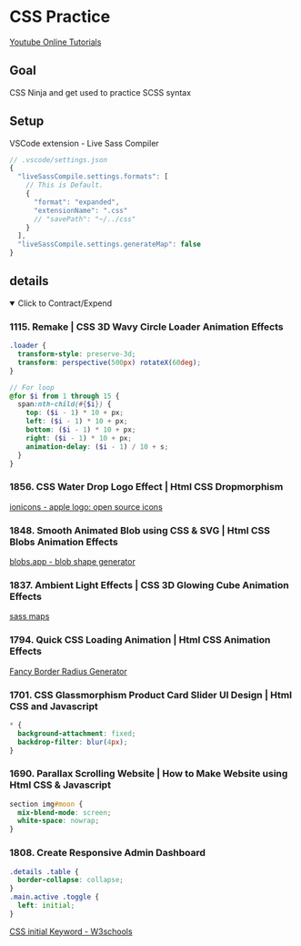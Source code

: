 # CSS Practice

[Youtube Online Tutorials](https://www.youtube.com/channel/UCbwXnUipZsLfUckBPsC7Jog)

## Goal

CSS Ninja and get used to practice SCSS syntax

## Setup

VSCode extension - Live Sass Compiler

```js
// .vscode/settings.json
{
  "liveSassCompile.settings.formats": [
    // This is Default.
    {
      "format": "expanded",
      "extensionName": ".css"
      // "savePath": "~/../css"
    }
  ],
  "liveSassCompile.settings.generateMap": false
}
```

## details

<details open>
  <summary>Click to Contract/Expend</summary>

### 1115. Remake | CSS 3D Wavy Circle Loader Animation Effects

```css
.loader {
  transform-style: preserve-3d;
  transform: perspective(500px) rotateX(60deg);
}
```

```scss
// For loop
@for $i from 1 through 15 {
  span:nth-child(#{$i}) {
    top: ($i - 1) * 10 + px;
    left: ($i - 1) * 10 + px;
    bottom: ($i - 1) * 10 + px;
    right: ($i - 1) * 10 + px;
    animation-delay: ($i - 1) / 10 + s;
  }
}
```

### 1856. CSS Water Drop Logo Effect | Html CSS Dropmorphism

[ionicons - apple logo: open source icons](https://ionic.io/ionicons)

### 1848. Smooth Animated Blob using CSS & SVG | Html CSS Blobs Animation Effects

[blobs.app - blob shape generator](https://blobs.app/?e=6&gw=6&se=122369&c=d1d8e0&o=0)

### 1837. Ambient Light Effects | CSS 3D Glowing Cube Animation Effects

[sass maps](https://sass-lang.com/documentation/values/maps)

### 1794. Quick CSS Loading Animation | Html CSS Animation Effects

[Fancy Border Radius Generator](https://9elements.github.io/fancy-border-radius/)

### 1701. CSS Glassmorphism Product Card Slider UI Design | Html CSS and Javascript

```css
* {
  background-attachment: fixed;
  backdrop-filter: blur(4px);
}
```

### 1690. Parallax Scrolling Website | How to Make Website using Html CSS & Javascript

```css
section img#moon {
  mix-blend-mode: screen;
  white-space: nowrap;
}
```

### 1808. Create Responsive Admin Dashboard

```css
.details .table {
  border-collapse: collapse;
}
.main.active .toggle {
  left: initial;
}
```

[CSS initial Keyword - W3schools](https://www.w3schools.com/cssref/css_initial.asp)

</details>
